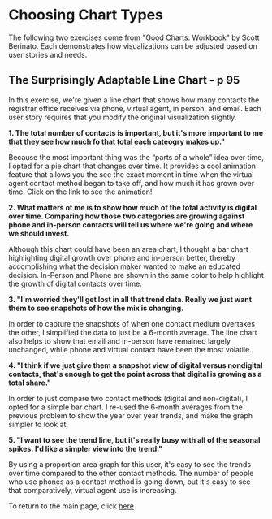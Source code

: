 # Choosing Chart Types

The following two exercises come from "Good Charts: Workbook" by Scott Berinato. Each demonstrates how visualizations can be adjusted based on user stories and needs.

## The Surprisingly Adaptable Line Chart - p 95

In this exercise, we're given a line chart that shows how many contacts the registrar office receives via phone, virtual agent, in person, and email.
Each user story requires that you modify the original visualization slightly.

**1. The total number of contacts is important, but it's more important to me that they see how much fo that total each cateogry makes up."**

Because the most important thing was the “parts of a whole” idea over time, I opted for a pie chart that changes over time. 
It provides a cool animation feature that allows you the see the exact moment in time when the virtual agent contact method began to take off, and how much it has grown over time. 
Click on the link to see the animation!

<div class="flourish-embed flourish-chart" data-src="visualisation/7809409"><script src="https://public.flourish.studio/resources/embed.js"></script></div>


**2. What matters ot me is to show how much of the total activity is digital over time. Comparing how those two categories are growing against phone and in-person contacts will tell us where we're going and where we should invest.**

Although this chart could have been an area chart, I thought a bar chart highlighting digital growth over phone and in-person better, thereby accomplishing what the decision maker wanted to make an educated decision. In-Person and Phone are shown in the same color to help highlight the growth of digital contacts over time.

<div class="flourish-embed flourish-chart" data-src="visualisation/7809502"><script src="https://public.flourish.studio/resources/embed.js"></script></div>

**3. "I'm worried they'll get lost in all that trend data. Really we just want them to see snapshots of how the mix is changing.**

In order to capture the snapshots of when one contact medium overtakes the other, I simplified the data to just be a 6-month average. The line chart also helps to show that email and in-person have remained largely unchanged, while phone and virtual contact have been the most volatile.

<div class="flourish-embed flourish-chart" data-src="visualisation/7809688"><script src="https://public.flourish.studio/resources/embed.js"></script></div>

**4. "I think if we just give them a snapshot view of digital versus nondigital contacts, that's enough to get the point across that digital is growing as a total share."**

In order to just compare two contact methods (digital and non-digital), I opted for a simple bar chart. I re-used the 6-month averages from the previous problem to show the year over year trends, and make the graph simpler to look at.

<div class="flourish-embed flourish-chart" data-src="visualisation/7809777"><script src="https://public.flourish.studio/resources/embed.js"></script></div>

**5. "I want to see the trend line, but it's really busy with all of the seasonal spikes. I'd like a simpler view into the trend."**

By using a proportion area graph for this user, it's easy to see the trends over time compared to the other contact methods. The number of people who use phones as a contact method is going down, but it's easy to see that comparatively, virtual agent use is increasing.

<div class="flourish-embed flourish-chart" data-src="visualisation/7809842"><script src="https://public.flourish.studio/resources/embed.js"></script></div>



To return to the main page, click [here](README.md)
